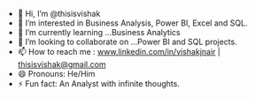 - 👋 Hi, I’m @thisisvishak
- 👀 I’m interested in Business Analysis, Power BI, Excel and SQL.
- 🌱 I’m currently learning ...Business Analytics
- 💞️ I’m looking to collaborate on ...Power BI and SQL projects.
- 📫 How to reach me : www.linkedin.com/in/vishakjnair | thisisvishak@gmail.com
- 😄 Pronouns: He/Him
- ⚡ Fun fact: An Analyst with infinite thoughts.

<!---
thisisvishak/thisisvishak is a ✨ special ✨ repository because its `README.md` (this file) appears on your GitHub profile.
You can click the Preview link to take a look at your changes.
--->
